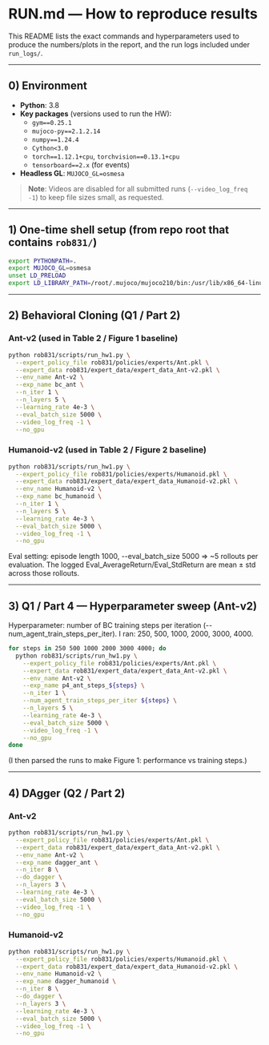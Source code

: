 # RUN.md — How to reproduce results

This README lists the exact commands and hyperparameters used to produce the
numbers/plots in the report, and the run logs included under `run_logs/`.

---

## 0) Environment

- **Python**: 3.8  
- **Key packages** (versions used to run the HW):
  - `gym==0.25.1`
  - `mujoco-py==2.1.2.14`
  - `numpy==1.24.4`
  - `Cython<3.0`
  - `torch==1.12.1+cpu`, `torchvision==0.13.1+cpu`
  - `tensorboard==2.x` (for events)
- **Headless GL**: `MUJOCO_GL=osmesa`

> **Note**: Videos are disabled for all submitted runs (`--video_log_freq -1`)
to keep file sizes small, as requested.

---

## 1) One-time shell setup (from repo root that contains `rob831/`)

```bash
export PYTHONPATH=.
export MUJOCO_GL=osmesa
unset LD_PRELOAD
export LD_LIBRARY_PATH=/root/.mujoco/mujoco210/bin:/usr/lib/x86_64-linux-gnu
```
---

## 2) Behavioral Cloning (Q1 / Part 2)

### Ant-v2 (used in Table 2 / Figure 1 baseline)

```bash
python rob831/scripts/run_hw1.py \
  --expert_policy_file rob831/policies/experts/Ant.pkl \
  --expert_data rob831/expert_data/expert_data_Ant-v2.pkl \
  --env_name Ant-v2 \
  --exp_name bc_ant \
  --n_iter 1 \
  --n_layers 5 \
  --learning_rate 4e-3 \
  --eval_batch_size 5000 \
  --video_log_freq -1 \
  --no_gpu
```


### Humanoid-v2 (used in Table 2 / Figure 2 baseline)

```bash
python rob831/scripts/run_hw1.py \
  --expert_policy_file rob831/policies/experts/Humanoid.pkl \
  --expert_data rob831/expert_data/expert_data_Humanoid-v2.pkl \
  --env_name Humanoid-v2 \
  --exp_name bc_humanoid \
  --n_iter 1 \
  --n_layers 5 \
  --learning_rate 4e-3 \
  --eval_batch_size 5000 \
  --video_log_freq -1 \
  --no_gpu
```

Eval setting: episode length 1000, --eval_batch_size 5000 ⇒ ~5 rollouts per evaluation.
The logged Eval_AverageReturn/Eval_StdReturn are mean ± std across those rollouts.

---

## 3) Q1 / Part 4 — Hyperparameter sweep (Ant-v2)

Hyperparameter: number of BC training steps per iteration (--num_agent_train_steps_per_iter).
I ran: 250, 500, 1000, 2000, 3000, 4000.

```bash
for steps in 250 500 1000 2000 3000 4000; do
  python rob831/scripts/run_hw1.py \
    --expert_policy_file rob831/policies/experts/Ant.pkl \
    --expert_data rob831/expert_data/expert_data_Ant-v2.pkl \
    --env_name Ant-v2 \
    --exp_name p4_ant_steps_${steps} \
    --n_iter 1 \
    --num_agent_train_steps_per_iter ${steps} \
    --n_layers 5 \
    --learning_rate 4e-3 \
    --eval_batch_size 5000 \
    --video_log_freq -1 \
    --no_gpu
done
```

(I then parsed the runs to make Figure 1: performance vs training steps.)


---

## 4) DAgger (Q2 / Part 2)

### Ant-v2

```bash
python rob831/scripts/run_hw1.py \
  --expert_policy_file rob831/policies/experts/Ant.pkl \
  --expert_data rob831/expert_data/expert_data_Ant-v2.pkl \
  --env_name Ant-v2 \
  --exp_name dagger_ant \
  --n_iter 8 \
  --do_dagger \
  --n_layers 3 \
  --learning_rate 4e-3 \
  --eval_batch_size 5000 \
  --video_log_freq -1 \
  --no_gpu
```

### Humanoid-v2

```bash
python rob831/scripts/run_hw1.py \
  --expert_policy_file rob831/policies/experts/Humanoid.pkl \
  --expert_data rob831/expert_data/expert_data_Humanoid-v2.pkl \
  --env_name Humanoid-v2 \
  --exp_name dagger_humanoid \
  --n_iter 8 \
  --do_dagger \
  --n_layers 3 \
  --learning_rate 4e-3 \
  --eval_batch_size 5000 \
  --video_log_freq -1 \
  --no_gpu
```
